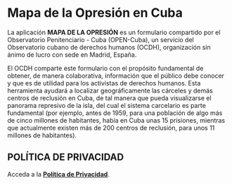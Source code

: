 # Mapa de la Opresión en Cuba



La aplicación **MAPA DE LA OPRESIÓN** es un formulario compartido por el Observatorio Penitenciario - Cuba (OPEN-Cuba), un servicio del Observatorio cubano de derechos humanos (OCDH), organización sin ánimo de lucro con sede en Madrid, España. 

El OCDH comparte este formulario con el propósito fundamental de obtener, de manera colaborativa, información que el público debe conocer y que es de utilidad para los activistas de derechos humanos. Esta herramienta ayudará a localizar geográficamente las cárceles y demás centros de reclusión en Cuba, de tal manera que pueda visualizarse el panorama represivo de la isla, del cual el sistema carcelario es parte fundamental (por ejemplo, antes de 1959, para una población de algo más de cinco millones de habitantes, había en Cuba unas 15 prisiones, mientras que actualmente existen más de 200 centros de reclusión, para unos 11 millones de habitantes). 


## POLÍTICA DE PRIVACIDAD

Acceda a la **[Política de Privacidad](https://sociedadcivilcuba.github.io/opressionmap/policy)**.
